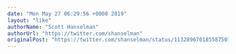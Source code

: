 ```yaml
---
date: "Mon May 27 06:29:56 +0000 2019"
layout: "like"
authorName: "Scott Hanselman"
authorUrl: "https://twitter.com/shanselman"
originalPost: "https://twitter.com/shanselman/status/1132896701855875072"
---
```

